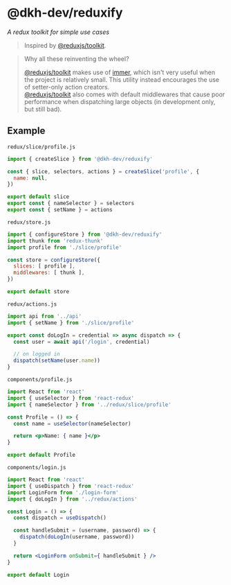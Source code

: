 # @dkh-dev/reduxify

_A redux toolkit for simple use cases_

> Inspired by [@reduxjs/toolkit](https://github.com/reduxjs/redux-toolkit).

> Why all these reinventing the wheel?
>
> [@reduxjs/toolkit](https://github.com/reduxjs/redux-toolkit) makes use of [immer](https://github.com/immerjs/immer), which isn't very useful when the project is relatively small. This utility instead encourages the use of setter-only action creators.  
> [@reduxjs/toolkit](https://github.com/reduxjs/redux-toolkit) also comes with default middlewares that cause poor performance when dispatching large objects (in development only, but still bad).

## Example

`redux/slice/profile.js`

```javascript
import { createSlice } from '@dkh-dev/reduxify'

const { slice, selectors, actions } = createSlice('profile', {
  name: null,
})

export default slice
export const { nameSelector } = selectors
export const { setName } = actions
```

`redux/store.js`

```javascript
import { configureStore } from '@dkh-dev/reduxify'
import thunk from 'redux-thunk'
import profile from './slice/profile'

const store = configureStore({
  slices: [ profile ],
  middlewares: [ thunk ],
})

export default store
```

`redux/actions.js`

```javascript
import api from '../api'
import { setName } from './slice/profile'

export const doLogIn = credential => async dispatch => {
  const user = await api('/login', credential)

  // on logged in
  dispatch(setName(user.name))
}
```

`components/profile.js`

```jsx
import React from 'react'
import { useSelector } from 'react-redux'
import { nameSelector } from '../redux/slice/profile'

const Profile = () => {
  const name = useSelector(nameSelector)

  return <p>Name: { name }</p>
}

export default Profile
```

`components/login.js`

```jsx
import React from 'react'
import { useDispatch } from 'react-redux'
import LoginForm from './login-form'
import { doLogIn } from '../redux/actions'

const Login = () => {
  const dispatch = useDispatch()

  const handleSubmit = (username, password) => {
    dispatch(doLogIn(username, password))
  }

  return <LoginForm onSubmit={ handleSubmit } />
}

export default Login
```
